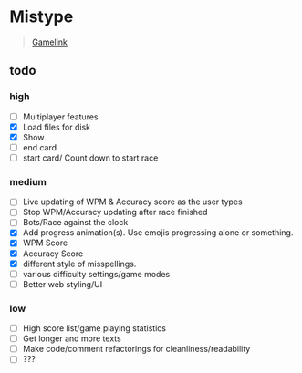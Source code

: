 # Mistype

> [Gamelink](https://daedricreign.github.io/GGJ2020/)

## todo

### high

- [ ] Multiplayer features
- [X] Load files for disk
- [X] Show 
- [ ] end card
- [ ] start card/ Count down to start race

### medium

- [ ] Live updating of WPM & Accuracy score as the user types
- [ ] Stop WPM/Accuracy updating after race finished
- [ ] Bots/Race against the clock
- [X] Add progress animation(s). Use emojis progressing alone or something. 
- [X] WPM Score
- [X] Accuracy Score
- [X] different style of misspellings.
- [ ] various difficulty settings/game modes
- [ ] Better web styling/UI

### low
- [ ] High score list/game playing statistics
- [ ] Get longer and more texts
- [ ] Make code/comment refactorings for cleanliness/readability
- [ ] ???